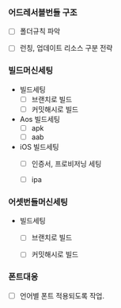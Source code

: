 ### 어드레서블번들 구조
- [ ] 폴더규칙 파악
- [ ] 런칭, 업데이트 리소스 구분 전략


### 빌드머신세팅
- 빌드세팅
	- [ ] 브랜치로 빌드
	- [ ] 커밋해시로 빌드
- Aos 빌드세팅
	- [ ] apk
	- [ ] aab 
- iOS 빌드세팅
	- [ ] 인증서, 프로비저닝 세팅
	- [ ] ipa 


### 어셋번들머신세팅
- 빌드세팅
	- [ ] 브랜치로 빌드
	- [ ] 커밋해시로 빌드


### 폰트대응
- [ ] 언어별 폰트 적용되도록 작업.